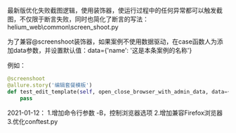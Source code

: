 最新版优化失败截图逻辑，使用装饰器，使运行过程中的任何异常都可以触发截图，不仅限于断言失败，同时也简化了断言的写法：
helium_web\common\screen_shoot.py

为了兼容@screenshoot装饰器，如果案例不使用数据驱动，在case函数人为添加data参数，并设置默认值：data={'name': '这是本条案例的名称'}

例如：
```python
@screenshoot
@allure.story('编辑套餐模板')
def test_edit_template(self, open_close_browser_with_admin_data, data={'name': '禁用与启用套餐模板'}):
    pass
```

2021-01-12：
1.增加命令行参数 -B，控制浏览器选项
2.增加兼容Firefox浏览器
3.优化conftest.py